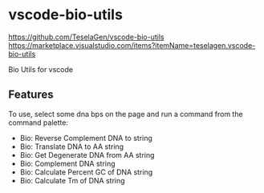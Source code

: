 # vscode-bio-utils
https://github.com/TeselaGen/vscode-bio-utils
https://marketplace.visualstudio.com/items?itemName=teselagen.vscode-bio-utils

Bio Utils for vscode

## Features
To use, select some dna bps on the page and run a command from the command palette:

 - Bio: Reverse Complement DNA to string
 - Bio: Translate DNA to AA string
 - Bio: Get Degenerate DNA from AA string
 - Bio: Complement DNA string
 - Bio: Calculate Percent GC of DNA string
 - Bio: Calculate Tm of DNA string
